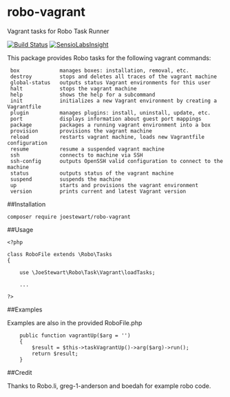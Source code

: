 # robo-vagrant
Vagrant tasks for Robo Task Runner

[![Build Status](https://travis-ci.org/joestewart/robo-vagrant.svg?branch=master)](https://travis-ci.org/joestewart/robo-vagrant)
[![SensioLabsInsight](https://insight.sensiolabs.com/projects/800f42d0-51b1-4f51-b6f6-e66ea8af488a/mini.png)](https://insight.sensiolabs.com/projects/800f42d0-51b1-4f51-b6f6-e66ea8af488a)

This package provides Robo tasks for the following vagrant commands:

     box             manages boxes: installation, removal, etc.
     destroy         stops and deletes all traces of the vagrant machine
     global-status   outputs status Vagrant environments for this user
     halt            stops the vagrant machine
     help            shows the help for a subcommand
     init            initializes a new Vagrant environment by creating a Vagrantfile
     plugin          manages plugins: install, uninstall, update, etc.
     port            displays information about guest port mappings
     package         packages a running vagrant environment into a box
     provision       provisions the vagrant machine
     reload          restarts vagrant machine, loads new Vagrantfile configuration
     resume          resume a suspended vagrant machine
     ssh             connects to machine via SSH
     ssh-config      outputs OpenSSH valid configuration to connect to the machine
     status          outputs status of the vagrant machine
     suspend         suspends the machine
     up              starts and provisions the vagrant environment
     version         prints current and latest Vagrant version



##Installation

```
composer require joestewart/robo-vagrant
```
     
##Usage

```
<?php

class RoboFile extends \Robo\Tasks
{

    use \JoeStewart\Robo\Task\Vagrant\loadTasks;
    
    ...
    
?>
```

##Examples

Examples are also in the provided RoboFile.php

```    
    public function vagrantUp($arg = '')
    {
        $result = $this->taskVagrantUp()->arg($arg)->run();
        return $result;
    }
```

##Credit

Thanks to Robo.li, greg-1-anderson and boedah for example robo code.
